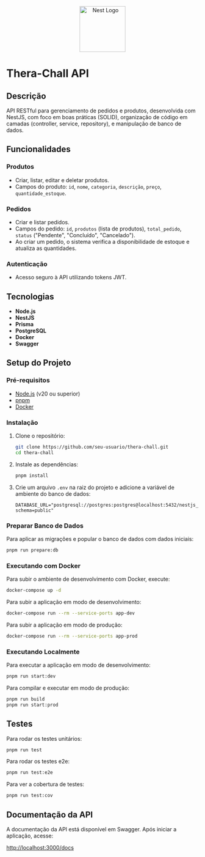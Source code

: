 <p align="center">
  <a href="http://nestjs.com/" target="blank"><img src="https://nestjs.com/img/logo-small.svg" width="120" alt="Nest Logo" /></a>
</p>

# Thera-Chall API

## Descrição

API RESTful para gerenciamento de pedidos e produtos, desenvolvida com NestJS, com foco em boas práticas (SOLID), organização de código em camadas (controller, service, repository), e manipulação de banco de dados.

## Funcionalidades

### Produtos

- Criar, listar, editar e deletar produtos.
- Campos do produto: `id`, `nome`, `categoria`, `descrição`, `preço`, `quantidade_estoque`.

### Pedidos

- Criar e listar pedidos.
- Campos do pedido: `id`, `produtos` (lista de produtos), `total_pedido`, `status` ("Pendente", "Concluído", "Cancelado").
- Ao criar um pedido, o sistema verifica a disponibilidade de estoque e atualiza as quantidades.

### Autenticação

- Acesso seguro à API utilizando tokens JWT.

## Tecnologias

- **Node.js**
- **NestJS**
- **Prisma**
- **PostgreSQL**
- **Docker**
- **Swagger**

## Setup do Projeto

### Pré-requisitos

- [Node.js](https://nodejs.org/en/) (v20 ou superior)
- [pnpm](https://pnpm.io/installation)
- [Docker](https://www.docker.com/get-started)

### Instalação

1. Clone o repositório:
   ```bash
   git clone https://github.com/seu-usuario/thera-chall.git
   cd thera-chall
   ```

2. Instale as dependências:
   ```bash
   pnpm install
   ```

3. Crie um arquivo `.env` na raiz do projeto e adicione a variável de ambiente do banco de dados:
   ```
   DATABASE_URL="postgresql://postgres:postgres@localhost:5432/nestjs_db?schema=public"
   ```

### Preparar Banco de Dados

Para aplicar as migrações e popular o banco de dados com dados iniciais:

```bash
pnpm run prepare:db
```

### Executando com Docker

Para subir o ambiente de desenvolvimento com Docker, execute:

```bash
docker-compose up -d
```

Para subir a aplicação em modo de desenvolvimento:

```bash
docker-compose run --rm --service-ports app-dev
```

Para subir a aplicação em modo de produção:

```bash
docker-compose run --rm --service-ports app-prod
```

### Executando Localmente

Para executar a aplicação em modo de desenvolvimento:

```bash
pnpm run start:dev
```

Para compilar e executar em modo de produção:

```bash
pnpm run build
pnpm run start:prod
```

## Testes

Para rodar os testes unitários:

```bash
pnpm run test
```

Para rodar os testes e2e:

```bash
pnpm run test:e2e
```

Para ver a cobertura de testes:

```bash
pnpm run test:cov
```

## Documentação da API

A documentação da API está disponível em Swagger. Após iniciar a aplicação, acesse:

[http://localhost:3000/docs](http://localhost:3000/docs)